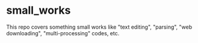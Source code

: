 # small_works
This repo covers something small works like "text editing", "parsing", "web downloading", "multi-processing" codes, etc.
